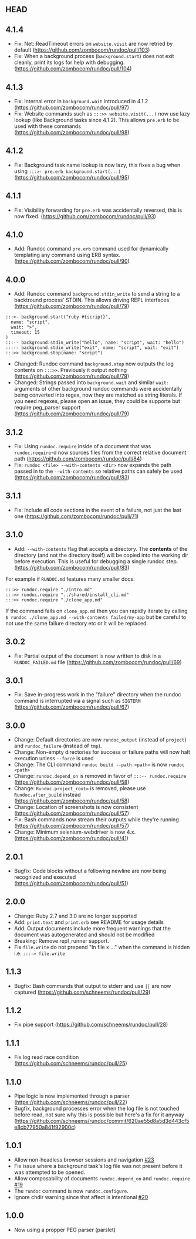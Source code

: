 ## HEAD

## 4.1.4

- Fix: Net::ReadTimeout errors on `website.visit` are now retried by default (https://github.com/zombocom/rundoc/pull/103)
- Fix: When a background process (`background.start`) does not exit cleanly, print its logs for help with debugging. (https://github.com/zombocom/rundoc/pull/104)

## 4.1.3

- Fix: Internal error in `background.wait` introduced in 4.1.2 (https://github.com/zombocom/rundoc/pull/97)
- Fix: Website commands such as `:::>> website.visit(...)` now use lazy lookup (like Background tasks since 4.1.2). This allows `pre.erb` to be used with these commands (https://github.com/zombocom/rundoc/pull/98)

## 4.1.2

- Fix: Background task name lookup is now lazy, this fixes a bug when using `:::>- pre.erb background.start(...)` (https://github.com/zombocom/rundoc/pull/95)

## 4.1.1

- Fix: Visibility forwarding for `pre.erb` was accidentally reversed, this is now fixed. (https://github.com/zombocom/rundoc/pull/93)

## 4.1.0

- Add: Rundoc command `pre.erb` command used for dynamically templating any command using ERB syntax. (https://github.com/zombocom/rundoc/pull/90)

## 4.0.0

- Add: Rundoc command `background.stdin_write` to send a string to a backtround process' STDIN. This allows driving REPL interfaces (https://github.com/zombocom/rundoc/pull/79)

```
:::>- background.start("ruby #{script}",
  name: "script",
  wait: ">",
  timeout: 15
)
:::-- background.stdin_write("hello", name: "script", wait: "hello")
:::-- background.stdin_write("exit", name: "script", wait: "exit")
:::>> background.stop(name: "script")
```

- Changed: Rundoc command `background.stop` now outputs the log contents on `:::>>`. Previously it output nothing (https://github.com/zombocom/rundoc/pull/79)
- Changed: Strings passed into `background.wait` and similar `wait:` arguments of other background rundoc commands were accidentally being converted into regex, now they are matched as string literals. If you need regexes, please open an issue, they could be supporte but require peg_parser support (https://github.com/zombocom/rundoc/pull/79)

## 3.1.2

- Fix: Using `rundoc.require` inside of a document that was `rundoc.require`-d now sources files from the correct relative document path (https://github.com/zombocom/rundoc/pull/84)
- Fix: `rundoc <file> --with-contents <dir>` now expands the path passed in to the `--with-contents` so relative paths can safely be used (https://github.com/zombocom/rundoc/pull/83)

## 3.1.1

- Fix: Include all code sections in the event of a failure, not just the last one (https://github.com/zombocom/rundoc/pull/71)

## 3.1.0

- Add: `--with-contents` flag that accepts a directory. The **contents** of the directory (and not the directory itself) will be copied into the working dir before execution. This is useful for debugging a single rundoc step. (https://github.com/zombocom/rundoc/pull/83)

For example if `RUNDOC.md` features many smaller docs:

```
:::>> rundoc.require "./intro.md"
:::>> rundoc.require "../shared/install_cli.md"
:::>> rundoc.require "./clone_app.md"
```

If the command fails on `clone_app.md` then you can rapidly iterate by calling `$ rundoc ./clone_app.md --with-contents failed/my-app` but be careful to not use the same failure directory etc or it will be replaced.

## 3.0.2

- Fix: Partial output of the document is now written to disk in a `RUNDOC_FAILED.md` file (https://github.com/zombocom/rundoc/pull/69)

## 3.0.1

- Fix: Save in-progress work in the "failure" directory when the rundoc command is interrupted via a signal such as `SIGTERM` (https://github.com/zombocom/rundoc/pull/67)

## 3.0.0

- Change: Default directories are now `rundoc_output` (instead of `project`) and `rundoc_failure` (instead of `tmp`).
- Change: Non-empty directories for success or failure paths will now halt execution unless `--force` is used
- Change: The CLI command `rundoc build --path <path>` is now `rundoc <path>`
- Change: `rundoc.depend_on` is removed in favor of `:::-- rundoc.require` (https://github.com/zombocom/rundoc/pull/58)
- Change: `Rundoc.project_root=` is removed, please use `Rundoc.after_build` instead (https://github.com/zombocom/rundoc/pull/58)
- Change: Location of screenshots is now consistent (https://github.com/zombocom/rundoc/pull/57)
- Fix: Bash commands now stream their outputs while they're running (https://github.com/zombocom/rundoc/pull/57)
- Change: Minimum selenium-webdriver is now 4.x. (https://github.com/zombocom/rundoc/pull/41)

## 2.0.1

- Bugfix: Code blocks without a following newline are now being recognized and executed (https://github.com/zombocom/rundoc/pull/51)

## 2.0.0

- Change: Ruby 2.7 and 3.0 are no longer supported
- Add: `print.text` and `print.erb` see README for usage details
- Add: Output documents include more frequent warnings that the document was autogenerated and should not be modified
- Breaking: Remove repl_runner support.
- Fix `file.write` do not prepend "In file x ..." when the command is hidden i.e. `:::-> file.write`

## 1.1.3

- Bugfix: Bash commands that output to stderr and use `||` are now captured (https://github.com/schneems/rundoc/pull/29)

## 1.1.2

- Fix pipe support (https://github.com/schneems/rundoc/pull/28)

## 1.1.1

- Fix log read race condition (https://github.com/schneems/rundoc/pull/25)

## 1.1.0

- Pipe logic is now implemented through a parser (https://github.com/schneems/rundoc/pull/22)
- Bugfix, background processes error when the log file is not touched before read, not sure why this is possible but here's a fix for it anyway (https://github.com/schneems/rundoc/commit/620ae55d8a5d3d443cf5e8cb77950a841f92900c)

## 1.0.1

- Allow non-headless browser sessions and navigation [#23](https://github.com/schneems/rundoc/pull/23)
- Fix issue where a background task's log file was not present before it was attempted to be opened.
- Allow composability of documents `rundoc.depend_on` and `rundoc.require` [#19](https://github.com/schneems/rundoc/pull/19)
- The `rundoc` command is now `rundoc.configure`.
- Ignore chdir warning since that affect is intentional [#20](https://github.com/schneems/rundoc/pull/20)

## 1.0.0

- Now using a propper PEG parser (parslet)
